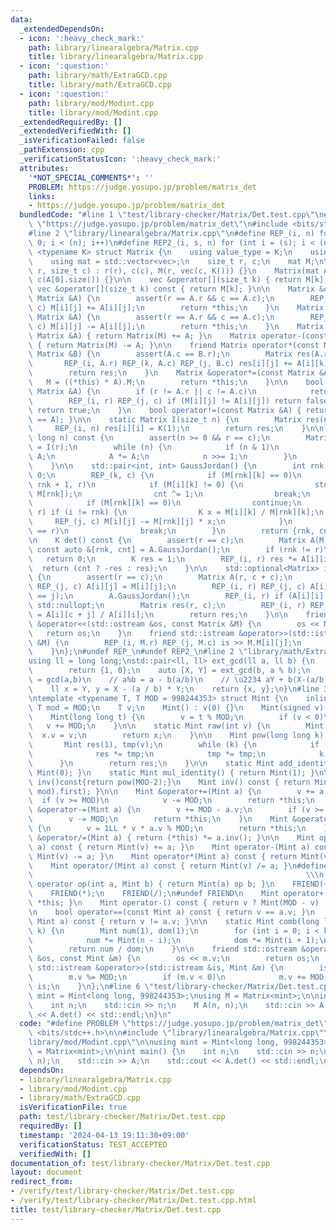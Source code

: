 ```yaml
---
data:
  _extendedDependsOn:
  - icon: ':heavy_check_mark:'
    path: library/linearalgebra/Matrix.cpp
    title: library/linearalgebra/Matrix.cpp
  - icon: ':question:'
    path: library/math/ExtraGCD.cpp
    title: library/math/ExtraGCD.cpp
  - icon: ':question:'
    path: library/mod/Modint.cpp
    title: library/mod/Modint.cpp
  _extendedRequiredBy: []
  _extendedVerifiedWith: []
  _isVerificationFailed: false
  _pathExtension: cpp
  _verificationStatusIcon: ':heavy_check_mark:'
  attributes:
    '*NOT_SPECIAL_COMMENTS*': ''
    PROBLEM: https://judge.yosupo.jp/problem/matrix_det
    links:
    - https://judge.yosupo.jp/problem/matrix_det
  bundledCode: "#line 1 \"test/library-checker/Matrix/Det.test.cpp\"\n#define PROBLEM\
    \ \"https://judge.yosupo.jp/problem/matrix_det\"\n#include <bits/stdc++.h>\n\n\
    #line 2 \"library/linearalgebra/Matrix.cpp\"\n#define REP_(i, n) for (int i =\
    \ 0; i < (n); i++)\n#define REP2_(i, s, n) for (int i = (s); i < (n); i++)\ntemplate\
    \ <typename K> struct Matrix {\n    using value_type = K;\n    using vec = std::vector<K>;\n\
    \    using mat = std::vector<vec>;\n    size_t r, c;\n    mat M;\n\n    Matrix(size_t\
    \ r, size_t c) : r(r), c(c), M(r, vec(c, K())) {}\n    Matrix(mat A) : M(A), r(A.size()),\
    \ c(A[0].size()) {}\n\n    vec &operator[](size_t k) { return M[k]; }\n    const\
    \ vec &operator[](size_t k) const { return M[k]; }\n\n    Matrix &operator+=(const\
    \ Matrix &A) {\n        assert(r == A.r && c == A.c);\n        REP_(i, r) REP_(j,\
    \ c) M[i][j] += A[i][j];\n        return *this;\n    }\n    Matrix &operator-=(const\
    \ Matrix &A) {\n        assert(r == A.r && c == A.c);\n        REP_(i, r) REP_(j,\
    \ c) M[i][j] -= A[i][j];\n        return *this;\n    }\n    Matrix operator+(const\
    \ Matrix &A) { return Matrix(M) += A; }\n    Matrix operator-(const Matrix &A)\
    \ { return Matrix(M) -= A; }\n\n    friend Matrix operator*(const Matrix &A, const\
    \ Matrix &B) {\n        assert(A.c == B.r);\n        Matrix res(A.r, B.c);\n \
    \       REP_(i, A.r) REP_(k, A.c) REP_(j, B.c) res[i][j] += A[i][k] * B[k][j];\n\
    \        return res;\n    }\n    Matrix &operator*=(const Matrix &A) {\n     \
    \   M = ((*this) * A).M;\n        return *this;\n    }\n\n    bool operator==(const\
    \ Matrix &A) {\n        if (r != A.r || c != A.c)\n            return false;\n\
    \        REP_(i, r) REP_(j, c) if (M[i][j] != A[i][j]) return false;\n       \
    \ return true;\n    }\n    bool operator!=(const Matrix &A) { return !((*this)\
    \ == A); }\n\n    static Matrix I(size_t n) {\n        Matrix res(n, n);\n   \
    \     REP_(i, n) res[i][i] = K(1);\n        return res;\n    }\n\n    Matrix pow(long\
    \ long n) const {\n        assert(n >= 0 && r == c);\n        Matrix A(M), res\
    \ = I(r);\n        while (n) {\n            if (n & 1)\n                res *=\
    \ A;\n            A *= A;\n            n >>= 1;\n        }\n        return res;\n\
    \    }\n\n    std::pair<int, int> GaussJordan() {\n        int rnk = 0, cnt =\
    \ 0;\n        REP_(k, c) {\n            if (M[rnk][k] == 0)\n                REP2_(i,\
    \ rnk + 1, r)\n            if (M[i][k] != 0) {\n                std::swap(M[i],\
    \ M[rnk]);\n                cnt ^= 1;\n                break;\n            }\n\
    \            if (M[rnk][k] == 0)\n                continue;\n            REP_(i,\
    \ r) if (i != rnk) {\n                K x = M[i][k] / M[rnk][k];\n           \
    \     REP_(j, c) M[i][j] -= M[rnk][j] * x;\n            }\n            if (++rnk\
    \ == r)\n                break;\n        }\n        return {rnk, cnt};\n    }\n\
    \n    K det() const {\n        assert(r == c);\n        Matrix A(M);\n       \
    \ const auto &[rnk, cnt] = A.GaussJordan();\n        if (rnk != r)\n         \
    \   return 0;\n        K res = 1;\n        REP_(i, r) res *= A[i][i];\n      \
    \  return (cnt ? -res : res);\n    }\n\n    std::optional<Matrix> inv() const\
    \ {\n        assert(r == c);\n        Matrix A(r, c + c);\n        REP_(i, r)\
    \ REP_(j, c) A[i][j] = M[i][j];\n        REP_(i, r) REP_(j, c) A[i][c + j] = K(i\
    \ == j);\n        A.GaussJordan();\n        REP_(i, r) if (A[i][i] == 0) return\
    \ std::nullopt;\n        Matrix res(r, c);\n        REP_(i, r) REP_(j, c) res[i][j]\
    \ = A[i][c + j] / A[i][i];\n        return res;\n    }\n\n    friend std::ostream\
    \ &operator<<(std::ostream &os, const Matrix &M) {\n        os << M.M;\n     \
    \   return os;\n    }\n    friend std::istream &operator>>(std::istream &is, Matrix\
    \ &M) {\n        REP_(i, M.r) REP_(j, M.c) is >> M.M[i][j];\n        return is;\n\
    \    }\n};\n#undef REP_\n#undef REP2_\n#line 2 \"library/math/ExtraGCD.cpp\"\n\
    using ll = long long;\nstd::pair<ll, ll> ext_gcd(ll a, ll b) {\n    if (b == 0)\n\
    \        return {1, 0};\n    auto [X, Y] = ext_gcd(b, a % b);\n    // bX + (a%b)Y\
    \ = gcd(a,b)\n    // a%b = a - b(a/b)\n    // \u2234 aY + b(X-(a/b)Y) = gcd(a,b)\n\
    \    ll x = Y, y = X - (a / b) * Y;\n    return {x, y};\n}\n#line 3 \"library/mod/Modint.cpp\"\
    \ntemplate <typename T, T MOD = 998244353> struct Mint {\n    inline static constexpr\
    \ T mod = MOD;\n    T v;\n    Mint() : v(0) {}\n    Mint(signed v) : v(v) {}\n\
    \    Mint(long long t) {\n        v = t % MOD;\n        if (v < 0)\n         \
    \   v += MOD;\n    }\n\n    static Mint raw(int v) {\n        Mint x;\n      \
    \  x.v = v;\n        return x;\n    }\n\n    Mint pow(long long k) const {\n \
    \       Mint res(1), tmp(v);\n        while (k) {\n            if (k & 1)\n  \
    \              res *= tmp;\n            tmp *= tmp;\n            k >>= 1;\n  \
    \      }\n        return res;\n    }\n\n    static Mint add_identity() { return\
    \ Mint(0); }\n    static Mint mul_identity() { return Mint(1); }\n\n    // Mint\
    \ inv()const{return pow(MOD-2);}\n    Mint inv() const { return Mint(ext_gcd(v,\
    \ mod).first); }\n\n    Mint &operator+=(Mint a) {\n        v += a.v;\n      \
    \  if (v >= MOD)\n            v -= MOD;\n        return *this;\n    }\n    Mint\
    \ &operator-=(Mint a) {\n        v += MOD - a.v;\n        if (v >= MOD)\n    \
    \        v -= MOD;\n        return *this;\n    }\n    Mint &operator*=(Mint a)\
    \ {\n        v = 1LL * v * a.v % MOD;\n        return *this;\n    }\n    Mint\
    \ &operator/=(Mint a) { return (*this) *= a.inv(); }\n\n    Mint operator+(Mint\
    \ a) const { return Mint(v) += a; }\n    Mint operator-(Mint a) const { return\
    \ Mint(v) -= a; }\n    Mint operator*(Mint a) const { return Mint(v) *= a; }\n\
    \    Mint operator/(Mint a) const { return Mint(v) /= a; }\n#define FRIEND(op)\
    \                                                             \\\n    friend Mint\
    \ operator op(int a, Mint b) { return Mint(a) op b; }\n    FRIEND(+);\n    FRIEND(-);\n\
    \    FRIEND(*);\n    FRIEND(/);\n#undef FRIEND\n    Mint operator+() const { return\
    \ *this; }\n    Mint operator-() const { return v ? Mint(MOD - v) : Mint(v); }\n\
    \n    bool operator==(const Mint a) const { return v == a.v; }\n    bool operator!=(const\
    \ Mint a) const { return v != a.v; }\n\n    static Mint comb(long long n, int\
    \ k) {\n        Mint num(1), dom(1);\n        for (int i = 0; i < k; i++) {\n\
    \            num *= Mint(n - i);\n            dom *= Mint(i + 1);\n        }\n\
    \        return num / dom;\n    }\n\n    friend std::ostream &operator<<(std::ostream\
    \ &os, const Mint &m) {\n        os << m.v;\n        return os;\n    }\n    friend\
    \ std::istream &operator>>(std::istream &is, Mint &m) {\n        is >> m.v;\n\
    \        m.v %= MOD;\n        if (m.v < 0)\n            m.v += MOD;\n        return\
    \ is;\n    }\n};\n#line 6 \"test/library-checker/Matrix/Det.test.cpp\"\n\nusing\
    \ mint = Mint<long long, 998244353>;\nusing M = Matrix<mint>;\n\nint main() {\n\
    \    int n;\n    std::cin >> n;\n    M A(n, n);\n    std::cin >> A;\n    std::cout\
    \ << A.det() << std::endl;\n}\n"
  code: "#define PROBLEM \"https://judge.yosupo.jp/problem/matrix_det\"\n#include\
    \ <bits/stdc++.h>\n\n#include \"library/linearalgebra/Matrix.cpp\"\n#include \"\
    library/mod/Modint.cpp\"\n\nusing mint = Mint<long long, 998244353>;\nusing M\
    \ = Matrix<mint>;\n\nint main() {\n    int n;\n    std::cin >> n;\n    M A(n,\
    \ n);\n    std::cin >> A;\n    std::cout << A.det() << std::endl;\n}"
  dependsOn:
  - library/linearalgebra/Matrix.cpp
  - library/mod/Modint.cpp
  - library/math/ExtraGCD.cpp
  isVerificationFile: true
  path: test/library-checker/Matrix/Det.test.cpp
  requiredBy: []
  timestamp: '2024-04-13 19:11:30+09:00'
  verificationStatus: TEST_ACCEPTED
  verifiedWith: []
documentation_of: test/library-checker/Matrix/Det.test.cpp
layout: document
redirect_from:
- /verify/test/library-checker/Matrix/Det.test.cpp
- /verify/test/library-checker/Matrix/Det.test.cpp.html
title: test/library-checker/Matrix/Det.test.cpp
---
```

